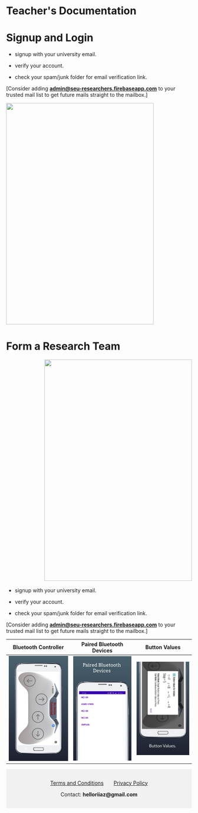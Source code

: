 # **Teacher's Documentation**

# Signup and Login

<!-- <div style="background-color:rgba(0, 0, 0, 0.0470588); text-align:center; vertical-align: middle; padding:15px 0;"> -->
<p float="left">
<p>

- signup with your university email.

- verify your account.

- check your spam/junk folder for email verification link.

[Consider adding **admin@seu-researchers.firebaseapp.com** to your trusted mail list to get future mails straight to the mailbox.]
</p>

<img src="./assets/images/signupLogin.gif" height="600px" width="400px">

</p>




# Form a Research Team

<p align="right">
<img src="./assets/images/signupLogin.gif" height="600px" width="400px">
</p>

- signup with your university email.

- verify your account.

- check your spam/junk folder for email verification link.

[Consider adding **admin@seu-researchers.firebaseapp.com** to your trusted mail list to get future mails straight to the mailbox.]

Bluetooth Controller  |  Paired Bluetooth Devices |  Button Values
:-------------------------:|:-------------------------:|:-------------------------:
![image](https://github.com/iqbalriiaz/Arduino-Robo-Car/blob/main/1.jpeg)  |  ![image](https://github.com/iqbalriiaz/Arduino-Robo-Car/blob/main/2.jpeg) |  ![image](https://github.com/iqbalriiaz/Arduino-Robo-Car/blob/main/3.jpeg)



<div style="background-color:rgba(0, 0, 0, 0.0470588); text-align:center; vertical-align: middle; padding:15px 0;">

<p align="center">
<a href="https://iqbalriiaz.github.io/seu-researchers/Terms-and-Conditions.html">Terms and Conditions</a>&nbsp; &nbsp; &nbsp; &nbsp;<a href="https://iqbalriiaz.github.io/seu-researchers/Privacy-Policy.html">Privacy Policy</a></p>

<p align="center">Contact: <b>helloriiaz@gmail.com</b> </p>

</div>



<!-- <div>
<div style="float: right;">
<img src="./assets/images/signupLogin.gif" height="600px">
</div>
<div style="float: left;">
• signup with your university email.

• verify your account.

• check your spam/junk folder for email verification link. 

[Consider adding **admin@seu-researchers.firebaseapp.com** to your trusted mail list to get future mails straight to the mailbox.]
</div>
</div> -->

<!-- <div align="center">
<a href="https://iqbalriiaz.github.io/seu-researchers/Terms-and-Conditions.html">Terms and Conditions</a>&nbsp; &nbsp; &nbsp; &nbsp;<a href="https://iqbalriiaz.github.io/seu-researchers/Privacy-Policy.html">Privacy Policy</a>

Contact: <b>helloriiaz@gmail.com</b>

</div> -->


<!-- <div  style="float: left;"> -->